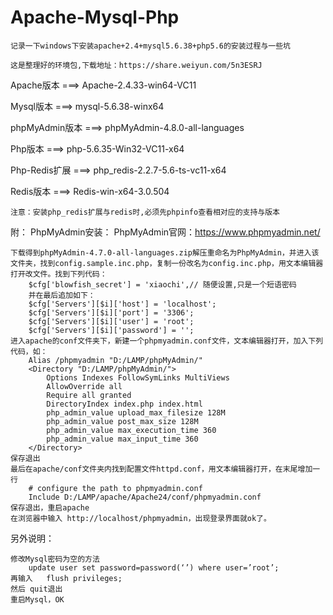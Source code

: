 # Apache-Mysql-Php
	记录一下windows下安装apache+2.4+mysql5.6.38+php5.6的安装过程与一些坑

	这是整理好的环境包,下载地址：https://share.weiyun.com/5n3ESRJ


Apache版本   	===>  Apache-2.4.33-win64-VC11


Mysql版本	 	===>  mysql-5.6.38-winx64

phpMyAdmin版本	===>  phpMyAdmin-4.8.0-all-languages


Php版本	 	 	===>  php-5.6.35-Win32-VC11-x64

Php-Redis扩展  	===>  php_redis-2.2.7-5.6-ts-vc11-x64

Redis版本		===>  Redis-win-x64-3.0.504

	注意：安装php_redis扩展与redis时,必须先phpinfo查看相对应的支持与版本

附：
PhpMyAdmin安装：
	PhpMyAdmin官网：https://www.phpmyadmin.net/
	

	下载得到phpMyAdmin-4.7.0-all-languages.zip解压重命名为PhpMyAdmin，并进入该文件夹，找到config.sample.inc.php，复制一份改名为config.inc.php，用文本编辑器打开改文件。找到下列代码：
		$cfg['blowfish_secret'] = 'xiaochi',// 随便设置,只是一个短语密码
	    并在最后追加如下：
		$cfg['Servers'][$i]['host'] = 'localhost';
		$cfg['Servers'][$i]['port'] = '3306';
		$cfg['Servers'][$i]['user'] = 'root';
		$cfg['Servers'][$i]['password'] = '';
	进入apache的conf文件夹下，新建一个phpmyadmin.conf文件，文本编辑器打开，加入下列代码，如：	
		Alias /phpmyadmin "D:/LAMP/phpMyAdmin/"
		<Directory "D:/LAMP/phpMyAdmin/">
			Options Indexes FollowSymLinks MultiViews
			AllowOverride all
			Require all granted
			DirectoryIndex index.php index.html
			php_admin_value upload_max_filesize 128M
			php_admin_value post_max_size 128M
			php_admin_value max_execution_time 360
			php_admin_value max_input_time 360
		</Directory>
	保存退出
	最后在apache/conf文件夹内找到配置文件httpd.conf，用文本编辑器打开，在末尾增加一行
		# configure the path to phpmyadmin.conf
		Include D:/LAMP/apache/Apache24/conf/phpmyadmin.conf
	保存退出，重启apache
	在浏览器中输入 http://localhost/phpmyadmin，出现登录界面就ok了。

另外说明：
	
	修改Mysql密码为空的方法
		update user set password=password(‘’) where user=’root’;
	再输入   flush privileges;
	然后 quit退出
	重启Mysql，OK
